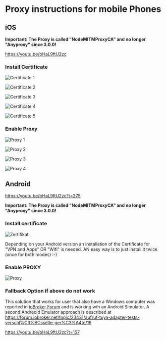 # Proxy instructions for mobile Phones

## iOS

**Important: The Proxy is called "NodeMITMProxyCA" and no longer "Anyproxy" since 3.0.0!**

https://youtu.be/bHaL9ftU2zc

### Install Certificate
![Certificate 1](img/ios_Zertifikat_1.jpg)

![Certificate 2](img/ios_Zertifikat_2.jpg)

![Certificate 3](img/ios_Zertifikat_3.jpg)

![Certificate 4](img/ios_Zertifikat_4.jpg)

![Certificate 5](img/ios_Zertifikat_5.jpg)


### Enable Proxy
![Proxy 1](img/ios_Proxy_1.jpg)

![Proxy 2](img/ios_Proxy_2.jpg)

![Proxy 3](img/ios_Proxy_3.jpg)

![Proxy 4](img/ios_Proxy_4.jpg)

## Android

https://youtu.be/bHaL9ftU2zc?t=275

**Important: The Proxy is called "NodeMITMProxyCA" and no longer "Anyproxy" since 3.0.0!**

### Install certificate

![Zertifikat](img/Android-Zertifikat.jpg)

Depending on your Android version an installation of the Certificate for "VPN and Apps" OR "Wifi" is needed. AN easy way is to just install it twice (once for both modes) :-)

### Enable PROXY

![Proxy](img/Android-Proxy.jpg)

### Fallback Option if above do not work

This solution that works for user that also have a Windows computer was reported in [ioBroker Forum](https://forum.iobroker.net/topic/16103/aufruf-neuer-adapter-iobroker-tuya-wlan-devices-tuya-smart-life-und-andere/83) and is working wth an Android Simulator.
A second Andreoid Emulator approach is described at https://forum.iobroker.net/topic/23431/aufruf-tuya-adapter-tests-verschl%C3%BCsselte-ger%C3%A4te/19

https://youtu.be/bHaL9ftU2zc?t=157
